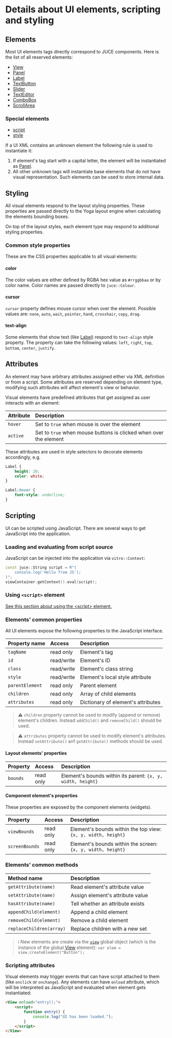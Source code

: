 # Details about UI elements, scripting and styling

## Elements
Most UI elements tags directly correspond to JUCE components.
Here is the list of all reserved elements:

- [View](elements/View.md)
- [Panel](elements/Panel.md)
- [Label](elements/Label.md)
- [TextButton](elements/TextButton.md)
- [Slider](elements/Slider.md)
- [TextEditor](elements/TextEditor.md)
- [ComboBox](elements/ComboBox.md)
- [ScrollArea](elements/ScrollArea.md)

### Special elements
- [script](elements/script.md)
- [style](elements/style.md)

If a UI XML contains an unknown element the following rule is used to instantiate it:
1. If element's tag start with a capital letter, the element will be instantiated as [Panel](elements/Panel.md).
2. All other unknown tags will instantiate base elements that do not have visual representation. Such elements can be used to store internal data.

## Styling

All visual elements respond to the layout styling properties. These properties are passed directly to the Yoga layout engine when calculating the elements bounding boxes.

On top of the layout styles, each element type may respond to additional styling properties.

### Common style properties

These are the CSS properties applicable to all visual elements:

#### color
The color values are either defined by RGBA hex value as `#rrggbbaa` or by color name. Color names are passed directly to `juce::Colour`.

#### cursor
`cursor` property defines mouse cursor when over the element. Possible values are: `none`, `auto`, `wait`, `pointer`, `hand`, `crosshair`, `copy`, `drag`.

#### text-align
Some elements that show text (like [Label](elements/Label.md)) respond to `text-align` style property. The property can take the following values: `left`, `right`, `top`, `bottom`, `center`, `justify`.

## Attributes

An element may have arbitrary attributes assigned either via XML definition or from a script. Some attributes are reserved depending on element type, modifying such attributes will affect element's view or behavior.

Visual elements have predefined attributes that get assigned as user interacts with an element:

| Attribute | Description                                                       |
|:----------|:------------------------------------------------------------------|
| `hover`   | Set to `true` when mouse is over the element                      |
| `active`  | Set to `true` when mouse buttons is clicked when over the element |

These attributes are used in style selectors to decorate elements accordingly, e.g.
```css
Label {
    height: 20;
    color: white;
}

Label:hover {
    font-style: underline;
}
```

## Scripting

UI can be scripted using JavaScript. There are several ways to get JavaScript into the application.

### Loading and evaluating from script source

JavaScript can be injected into the application via `vitro::Context`:
```cpp
const juce::String script = R"(
    console.log('Hello from JS');
)";
viewContainer.getContext().eval(script);
```
### Using `<script>` element
[See this section about using the \<script\> element.](elements/script.md)

### Elements' common properties
All UI elements expose the following properties to the JavaScript interface.

| Property name   | Access     | Description                        |
|:----------------|:-----------|:-----------------------------------|
| `tagName`       | read only  | Element's tag                      |
| `id `           | read/write | Element's ID                       |
| `class`         | read/write | Element'c class string             |
| `style`         | read/write | Element's local style attribute    |
| `parentElement` | read only  | Parent element                     |
| `children`      | read only  | Array of child elements            |
| `attributes`    | read only  | Dictionary of element's attributes |

> :warning:
> `children` property cannot be used to modify (append or remove) element's children. Instead `addChild()` and `removeChild()` should be used.

> :warning:
> `attributes` property cannot be used to modify element's attributes. Instead `setAttribute()` anf `getAttribute()` methods should be used.

#### Layout elements' properties

| Property | Access    | Description                                                 |
|:---------|:----------|:------------------------------------------------------------|
| `bounds` | read only | Element's bounds within its parent: `{x, y, width, height}` |

#### Component element's properties

These properties are exposed by the component elements (widgets).

| Property       | Access    | Description                                                   |
|:---------------|:----------|:--------------------------------------------------------------|
| `viewBounds`   | read only | Element's bounds within the top view: `{x, y, width, height}` |
| `screenBounds` | read only | Element's bounds within the screen: `{x, y, width, height}`   |


### Elements' common methods

| Method name              | Description                      |
|:-------------------------|:---------------------------------|
| `getAttribute(name)`     | Read element's attribute value   |
| `setAttribute(name)`     | Assign element's attribute value |
| `hasAttribute(name)`     | Tell whether an attribute exists |
| `appendChild(element)`   | Append a child element           |
| `removeChild(element)`   | Remove a child element           |
| `replaceChildren(array)` | Replace children with a new set  |

> :information_source:
> New elements are create via the [`view`](elements/View.md) global object (which is the instance of the global [View](elements/View.md) element):
> `var elem = view.createElement("Button");`

### Scripting attributes

Visual elements may trigger events that can have script attached to them (like `onclick` or `onchange`). Any elements can have `onload` attribute, which will be interpreted as JavaScript and evaluated when element gets instantiated:

```html
<View onload="entry();">
    <script>
        function entry() {
            console.log("UI has been loaded.");
        }
    </script>
</View>
```
